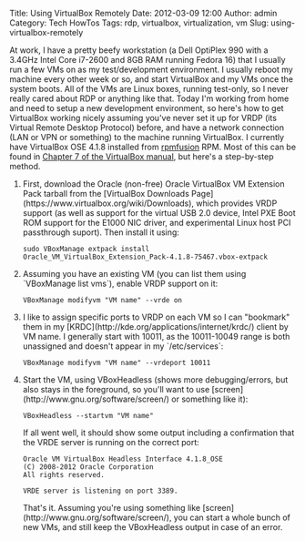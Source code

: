 Title: Using VirtualBox Remotely
Date: 2012-03-09 12:00
Author: admin
Category: Tech HowTos
Tags: rdp, virtualbox, virtualization, vm
Slug: using-virtualbox-remotely

At work, I have a pretty beefy workstation (a Dell OptiPlex 990 with a
3.4GHz Intel Core i7-2600 and 8GB RAM running Fedora 16) that I usually
run a few VMs on as my test/development environment. I usually reboot my
machine every other week or so, and start VirtualBox and my VMs once the
system boots. All of the VMs are Linux boxes, running test-only, so I
never really cared about RDP or anything like that. Today I'm working
from home and need to setup a new development environment, so here's how
to get VirtualBox working nicely assuming you've never set it up for
VRDP (its Virtual Remote Desktop Protocol) before, and have a network
connection (LAN or VPN or something) to the machine running VirtualBox.
I currently have VirtualBox OSE 4.1.8 installed from
[rpmfusion](http://nonfree.rpmfusion.org/) RPM. Most of this can be
found in [Chapter 7 of the VirtualBox
manual](http://www.virtualbox.org/manual/ch07.html), but here's a
step-by-step method.

<ol>
<li>
First, download the Oracle (non-free) Oracle VirtualBox VM Extension
Pack tarball from the [VirtualBox Downloads
Page](https://www.virtualbox.org/wiki/Downloads), which provides VRDP
support (as well as support for the virtual USB 2.0 device, Intel PXE
Boot ROM support for the E1000 NIC driver, and experimental Linux host
PCI passthrough suport). Then install it using:

~~~~{.text}
sudo VBoxManage extpack install Oracle_VM_VirtualBox_Extension_Pack-4.1.8-75467.vbox-extpack
~~~~

</li>
<li>
Assuming you have an existing VM (you can list them using
`VBoxManage list vms`), enable VRDP support on it:

~~~~{.text}
VBoxManage modifyvm "VM name" --vrde on
~~~~

</li>
<li>
I like to assign specific ports to VRDP on each VM so I can "bookmark"
them in my [KRDC](http://kde.org/applications/internet/krdc/) client by
VM name. I generally start with 10011, as the 10011-10049 range is both
unassigned and doesn't appear in my `/etc/services`:

~~~~{.text}
VBoxManage modifyvm "VM name" --vrdeport 10011
~~~~

</li>
<li>
Start the VM, using VBoxHeadless (shows more debugging/errors, but also
stays in the foreground, so you'll want to use
[screen](http://www.gnu.org/software/screen/) or something like it):

~~~~{.text}
VBoxHeadless --startvm "VM name"
~~~~

If all went well, it should show some output including a confirmation
that the VRDE server is running on the correct port:

~~~~{.text}
Oracle VM VirtualBox Headless Interface 4.1.8_OSE
(C) 2008-2012 Oracle Corporation
All rights reserved.

VRDE server is listening on port 3389.
~~~~

</li>
</ul>
That's it. Assuming you're using something like
[screen](http://www.gnu.org/software/screen/), you can start a whole
bunch of new VMs, and still keep the VBoxHeadless output in case of an
error.
